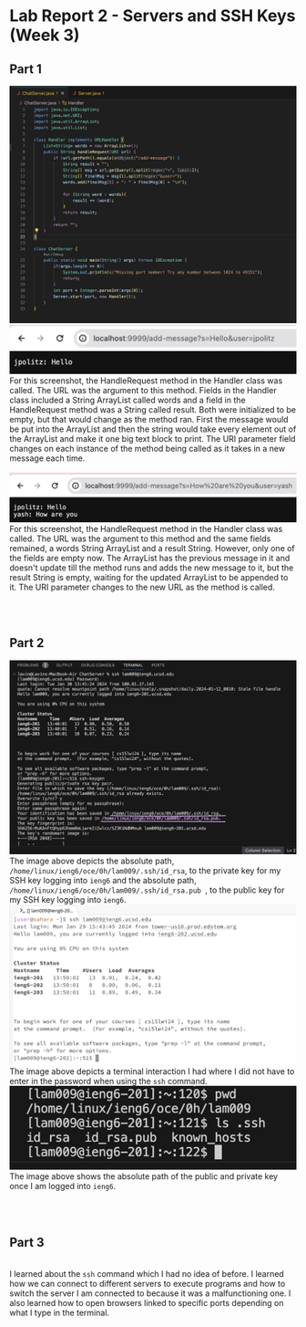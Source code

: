 # Lab Report 2 - Servers and SSH Keys (Week 3)

## Part 1
![Image](ChatServer.jpeg)
<br/>![Image](ChatServerEX1.jpeg)
<br/>For this screenshot, the HandleRequest method in the Handler class was called. The URL was the argument to this method. Fields in the Handler class included a String ArrayList called words and a field in the HandleRequest method was a String called result. Both were initialized to be empty, but that would change as the method ran. First the message would be put into the ArrayList and then the string would take every element out of the ArrayList and make it one big text block to print. The URI parameter field changes on each instance of the method being called as it takes in a new message each time.
<br/><br/>![Image](ChatServerEX2.jpeg)
<br/>For this screenshot, the HandleRequest method in the Handler class was called. The URL was the argument to this method and the same fields remained, a words String ArrayList and a result String. However, only one of the fields are empty now. The ArrayList has the previous message in it and doesn't update till the method runs and adds the new message to it, but the result String is empty, waiting for the updated ArrayList to be appended to it. The URI parameter changes to the new URL as the method is called.

<br/><br/>
## Part 2

![Image](PrivAndPubKey.jpeg)
<br/>The image above depicts the absolute path, `/home/linux/ieng6/oce/0h/lam009/.ssh/id_rsa`, to the private key for my SSH key logging into `ieng6` and the absolute path, `/home/linux/ieng6/oce/0h/lam009/.ssh/id_rsa.pub `, to the public key for my SSH key logging into `ieng6`.
<br/>
![Image](noPassword.jpeg)
<br/>The image above depicts a terminal interaction I had where I did not have to enter in the password when using the `ssh` command.
<br/>
![Image](absPath.jpeg)
<br/>The image above shows the absolute path of the public and private key once I am logged into `ieng6`.

<br/><br/>
## Part 3
<br/>I learned about the `ssh` command which I had no idea of before. I learned how we can connect to different servers to execute programs and how to switch the server I am connected to because it was a malfunctioning one. I also learned how to open browsers linked to specific ports depending on what I type in the terminal.
